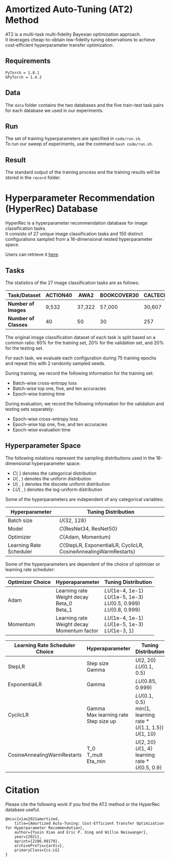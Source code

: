 # Amortized Auto-Tuning (AT2) Method

AT2 is a multi-task multi-fidelity Bayesian optimization approach. \
It leverages cheap-to-obtain low-fidelity tuning observations to achieve cost-efficient hyperparameter transfer optimization.

## Requirements

```
PyTorch = 1.8.1
GPyTorch = 1.4.2
```

## Data

The ```data``` folder contains the two databases and the five train-test task pairs for each database we used in our experiments.

## Run

The set of training hyperparameters are specified in ```code/run.sh```. \
To run our sweep of experiments, use the command ```bash code/run.sh```.

## Result

The standard output of the training process and the training results will be stored in the ```record``` folder.

# Hyperparameter Recommendation (HyperRec) Database

HyperRec is a hyperparameter recommendation database for image classification tasks. \
It consists of 27 unique image classification tasks and 150 distinct configurations sampled from a 16-dimensional nested hyperparameter space.

Users can retrieve it <a href="https://drive.google.com/drive/folders/1DlGmiPkvjnYEc_XebTOkfPl0RAq4v1iG?usp=sharing">here</a>.

## Tasks

The statistics of the 27 image classification tasks are as follows:

**Task/Dataset** | ACTION40 | AWA2 | BOOKCOVER30 | CALTECH256 | CARS196 | CIFAR10 | CIFAR100 | CUB200 | FLOWER102 | FOOD101 | IMAGENET64SUB1 | IMAGENET64SUB2 | IMAGENETSUB3 | IP102 | ISR | OIPETS | PLACE365SUB1 | PLACE365SUB2 | PLACE365SUB3 | PLANT39 | RESISC45 | SCENE15 | SDD | SOP | SUN397SUB1 | SUN397SUB2 | SUN397SUB3 
--- | --- | --- | --- | --- | --- | --- | --- | --- | --- | --- | --- | --- | --- | --- | --- | --- | --- | --- | --- | --- | --- | --- | --- | --- | --- | --- | ---
**Number of Images** | 9,532 | 37,322 | 57,000 | 30,607 | 16,185 | 60,000| 60,000 | 11,788 | 8,189 | 101,000 | 128,112 | 128,112 | 128,112 | 75,222 | 15,620 | 7,349 | 91,987 | 91,987 | 91,987 | 61,486 | 31,500 | 4,485 | 20,580 | 120,053 | 9,925 | 9,925 | 9,925
**Number of Classes** | 40 | 50 | 30 | 257 | 196 | 10 | 100 | 200 | 102 | 101 | 1,000 | 1,000 | 1,000 | 102 | 67 | 37 | 365 | 365 | 365 | 39 | 45 | 15 | 120 | 12 | 397 | 397 | 397

The original image classification dataset of each task is split based on a common ratio: 60\% for the training set, 20\% for the validation set, and 20\% for the testing set. 

For each task, we evaluate each configuration during 75 training epochs and repeat this with 2 randomly sampled seeds.

During training, we record the following information for the training set:
- Batch-wise cross-entropy loss
- Batch-wise top one, five, and ten accuracies
- Epoch-wise training time

During evaluation, we record the following information for the validation and testing sets separately:
- Epoch-wise cross-entropy loss 
- Epoch-wise top one, five, and ten accuracies
- Epoch-wise evaluation time 

## Hyperparameter Space

The following notations represent the sampling distributions used in the 16-dimensional hyperparameter space:
- *C*{ } denotes the categorical distribution
- *U*( , ) denotes the uniform distribution
- *U*{ , } denotes the discrete uniform distribution
- *LU*( , ) denotes the log-uniform distribution

Some of the hyperparameters are independent of any categorical variables:

**Hyperparameter** | Tuning Distribution 
--- | ---
Batch size | *U*{32, 128}
Model | *C*{ResNet34, ResNet50}
Optimizer | *C*{Adam, Momentum}
Learning Rate Scheduler | *C*{StepLR, ExponentialLR, CyclicLR, CosineAnnealingWarmRestarts}

Some of the hyperparameters are dependent of the choice of optimizer or learning rate scheduler:

**Optimizer Choice** | Hyperaparameter | Tuning Distribution 
--- | --- | ---
Adam | Learning rate<br>Weight decay<br>Beta_0<br>Beta_1 | *LU*(1e-4, 1e-1)<br>*LU*(1e-5, 1e-3)<br>*LU*(0.5, 0.999)<br>*LU*(0.8, 0.999)
Momentum | Learning rate<br>Weight decay<br>Momentum factor | *LU*(1e-4, 1e-1)<br>*LU*(1e-5, 1e-3)<br>*LU*(1e-3, 1)

**Learning Rate Scheduler Choice** | Hyperaparameter | Tuning Distribution 
--- | --- | ---
StepLR | Step size<br>Gamma | *U*{2, 20}<br>*LU*(0.1, 0.5)
ExponentialLR | Gamma | *LU*(0.85, 0.999)
CyclicLR | Gamma<br>Max learning rate<br>Step size up | *LU*(0.1, 0.5)<br>min(1, learning rate * *U*(1.1, 1.5))<br>*U*{1, 10}
CosineAnnealingWarmRestarts | T_0<br>T_mult<br>Eta_min | *U*{2, 20}<br>*U*{1, 4}<br>learning rate * *U*{0.5, 0.9}


# Citation

Please cite the following work if you find the AT2 method or the HyperRec database useful.
```
@misc{xiao2021amortized,
    title={Amortized Auto-Tuning: Cost-Efficient Transfer Optimization for Hyperparameter Recommendation},
    author={Yuxin Xiao and Eric P. Xing and Willie Neiswanger},
    year={2021},
    eprint={2106.09179},
    archivePrefix={arXiv},
    primaryClass={cs.LG}
}
```
